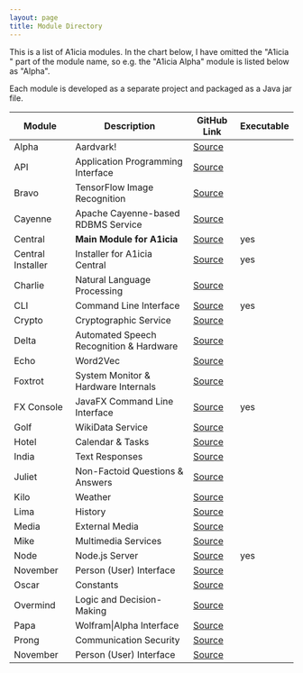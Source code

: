 ```yaml
---
layout: page
title: Module Directory
---
```


This is a list of A1icia modules. In the chart below, I have omitted the "A1icia " part of the module name, so e.g. the 
"A1icia Alpha" module is listed below as "Alpha".

Each module is developed as a separate project and packaged as a Java jar file.

Module | Description | GitHub Link | Executable
--- | --- | --- | ---
Alpha | Aardvark! | [Source](https://github.com/markhull/A1icia/tree/master/A1icia%20Alpha)
API | Application Programming Interface | [Source](https://github.com/markhull/A1icia/tree/master/A1icia%20API)
Bravo | TensorFlow Image Recognition | [Source](https://github.com/markhull/A1icia/tree/master/A1icia%20Bravo)
Cayenne | Apache Cayenne-based RDBMS Service | [Source](https://github.com/markhull/A1icia/tree/master/A1icia%20Cayenne)
Central | **Main Module for A1icia** | [Source](https://github.com/markhull/A1icia/tree/master/A1icia%20Central) | yes
Central Installer | Installer for A1icia Central | [Source](https://github.com/markhull/A1icia/tree/master/A1icia%20Central%20Installer) | yes
Charlie | Natural Language Processing | [Source](https://github.com/markhull/A1icia/tree/master/A1icia%20Charlie)
CLI | Command Line Interface | [Source](https://github.com/markhull/A1icia/tree/master/A1icia%20CLI) | yes
Crypto | Cryptographic Service | [Source](https://github.com/markhull/A1icia/tree/master/A1icia%20Crypto)
Delta | Automated Speech Recognition & Hardware | [Source](https://github.com/markhull/A1icia/tree/master/A1icia%20Delta)
Echo | Word2Vec | [Source](https://github.com/markhull/A1icia/tree/master/A1icia%20Echo)
Foxtrot | System Monitor & Hardware Internals | [Source](https://github.com/markhull/A1icia/tree/master/A1icia%20Foxtrot)
FX Console | JavaFX Command Line Interface | [Source](https://github.com/markhull/A1icia/tree/master/A1icia%20FX%20Console) | yes
Golf | WikiData Service | [Source](https://github.com/markhull/A1icia/tree/master/A1icia%20Golf)
Hotel | Calendar & Tasks | [Source](https://github.com/markhull/A1icia/tree/master/A1icia%20Hotel)
India | Text Responses | [Source](https://github.com/markhull/A1icia/tree/master/A1icia%20India)
Juliet | Non-Factoid Questions & Answers | [Source](https://github.com/markhull/A1icia/tree/master/A1icia%20Juliet)
Kilo | Weather | [Source](https://github.com/markhull/A1icia/tree/master/A1icia%20Kilo)
Lima | History | [Source](https://github.com/markhull/A1icia/tree/master/A1icia%20Lima)
Media | External Media | [Source](https://github.com/markhull/A1icia/tree/master/A1icia%20Media)
Mike | Multimedia Services | [Source](https://github.com/markhull/A1icia/tree/master/A1icia%20Mike)
Node | Node.js Server | [Source](https://github.com/markhull/A1icia/tree/master/A1icia%20Node) | yes
November | Person (User) Interface | [Source](https://github.com/markhull/A1icia/tree/master/A1icia%20November)
Oscar | Constants | [Source](https://github.com/markhull/A1icia/tree/master/A1icia%20Oscar)
Overmind | Logic and Decision-Making | [Source](https://github.com/markhull/A1icia/tree/master/A1icia%20Overmind)
Papa | Wolfram\|Alpha Interface | [Source](https://github.com/markhull/A1icia/tree/master/A1icia%20Papa)
Prong | Communication Security | [Source](https://github.com/markhull/A1icia/tree/master/A1icia%20Prong)
November | Person (User) Interface | [Source](https://github.com/markhull/A1icia/tree/master/A1icia%20November)

